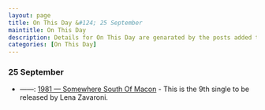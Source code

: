 ```yaml
---
layout: page
title: On This Day &#124; 25 September
maintitle: On This Day
description: Details for On This Day are genarated by the posts added to the website so the content is subject to changes/updates over time.
categories: [On This Day]
---
```


<h3>25 September</h3>

<ul>
<li> ——: <a href="/discography/singles/1981-09-25-somewhere-south-of-macon">1981 &#8212; Somewhere South Of Macon</a> - This is the 9th single to be released by Lena Zavaroni.</li>
</ul>

<!--
{% if site.categories.OnThisDay25September == null %}
  <h3>Sorry no known details for today</h3>
{% else %}
{% for post in site.categories.OnThisDay25September reversed %}
<ul>
<li> ——: <a href="{{ post.url }}">{{ post.date | date: "%Y" }} - {{ post.maintitle }}</a> - {{ post.post_description }}</li>
</ul>

{% endfor %}
{% endif %}
-->
